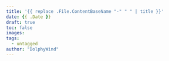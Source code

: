 ```yaml
---
title: '{{ replace .File.ContentBaseName "-" " " | title }}'
date: {{ .Date }}
draft: true
toc: false
images:
tags:
  - untagged
author: "DolphyWind"
---
```

